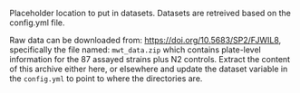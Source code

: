 Placeholder location to put in datasets. Datasets are retreived based on the config.yml file.

Raw data can be downloaded from: https://doi.org/10.5683/SP2/FJWIL8, specifically the file named: `mwt_data.zip` which contains plate-level information for the 87 assayed strains plus N2 controls. Extract the content of this archive either here, or elsewhere and update the dataset variable in the `config.yml` to point to where the directories are.
